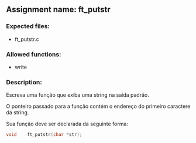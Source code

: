 ## Assignment name: ft_putstr

### Expected files:
- ft_putstr.c

### Allowed functions:
- write

### Description:

Escreva uma função que exiba uma string na saída padrão.

O ponteiro passado para a função contém o endereço do primeiro caractere da string.

Sua função deve ser declarada da seguinte forma:

```c
void	ft_putstr(char *str);
